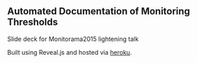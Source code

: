 ## Automated Documentation of Monitoring Thresholds

Slide deck for Monitorama2015 lightening talk

Built using Reveal.js and hosted via [heroku](https://mattjones-pres-monitorama2015.herokuapp.com/#/).
